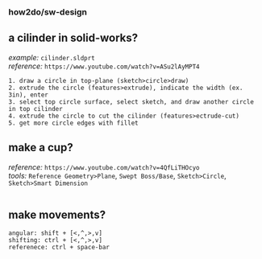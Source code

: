 ### how2do/sw-design

## a cilinder in solid-works?
*example:* `cilinder.sldprt` <br>
*reference:* `https://www.youtube.com/watch?v=ASu2lAyMPT4`
```
1. draw a circle in top-plane (sketch>circle>draw)
2. extrude the circle (features>extrude), indicate the width (ex. 3in), enter
3. select top circle surface, select sketch, and draw another circle in top cilinder
4. extrude the circle to cut the cilinder (features>ectrude-cut)
5. get more circle edges with fillet
```

## make a cup?
*reference:* `https://www.youtube.com/watch?v=4QfLiTHOcyo` <br>
*tools:* `Reference Geometry>Plane`, `Swept Boss/Base`, `Sketch>Circle`, `Sketch>Smart Dimension`
```
```

## make movements?
```
angular: shift + [<,^,>,v]
shifting: ctrl + [<,^,>,v]
referenece: ctrl + space-bar
```